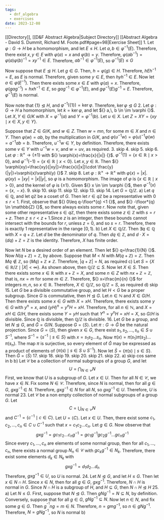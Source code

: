 ```yaml
---
tags:
  - dnf_algebra
  - exercises
date: 2023-12-08
---
```

[[Directory]], [[D&F Abstract Algebra|Subject Directory]]
[[Abstract Algebra - David S. Dummit, Richard M. Foote.pdf#page=98|Exercise Sheet]]
1. 
Let $\varphi:G\to{}H {}$ be a homomorphism, and let $E\leq H$. Let ${} a,\, b \in \varphi ^{-1}(E) {}$. Therefore, there exist ${} x,\, y \in E {}$ with ${} \varphi(a)=x {}$ and ${} \varphi(b)=y {}$. Therefore, ${} \varphi(ab^{-1})=\varphi(a)\varphi(b)^{-1}=xy^{-1}\in E {}$. Therefore, ${} ab^{-1} \in \varphi ^{-1}(E) {}$, so $\varphi ^{-1}(E)\leq G {}$

Now suppose that ${} E\trianglelefteq H {}$. Let $g \in G {}$. Then, ${} h=\varphi(g) \in H {}$. Therefore, ${} hEh^{-1}=E {}$, as $E$ is normal. Therefore, given some ${} y \in E {}$, then ${} hyh^{-1}\in E {}$. Now let ${} a \in \varphi(E^{-1}) {}$. Then there exists some ${} x \in E {}$ with ${} \varphi(a)=x {}$. Therefore, ${} \varphi(gag^{-1})=hxh^{-1} \in E {}$, so ${} gag^{-1} \in \varphi ^{-1}(E) {}$, and ${} g\varphi ^{-1}(E)g^{-1}=E {}$. Therefore, ${} \varphi ^{-1}(E) {}$ is normal.

Now note that ${} \{ 1 \}\trianglelefteq H {}$, and ${} \varphi ^{-1}(\{ 1 \})=\ker \varphi {}$. Therefore, ${} \ker \varphi\trianglelefteq G {}$
2. 
Let $\varphi:G\to{}H {}$ a homomorphism, let ${} k=\ker \varphi {}$, and let ${} a,\, b \in \im \varphi {}$. Let ${} X,\, Y \in G/K {}$ with ${} X=\varphi ^{-1}(a) {}$ and ${} Y=\varphi ^{-1}(b) {}$. Let ${} u \in X {}$. Let ${} Z=XY=\{ xy\mid x \in X,\, y \in Y \} {}$.

Suppose that ${} Z \in G /K {}$, and ${} w \in Z {}$. Then ${} w=mn {}$, for some ${} m \in X {}$ and ${} n \in Y {}$. Then ${} \varphi(w)=ab {}$, by the multiplication in $G/K {}$, and ${} \varphi(u^{-1}w)=\varphi(u)^{-1}\varphi(w)=a^{-1}ab=b {}$. Therefore, ${} u^{-1}w \in Y {}$, by definition. Therefore, there exists some ${} v \in Y {}$ with ${} u^{-1}w=v {}$, and ${} w=uv {}$, as required.
3. skip
4. skip
5. skip
6. 
Let ${} \varphi:\mathbb{R}^{\times }\to{}\{ \pm1 \} {}$ with ${} \varphi(x)=\frac{x}{|x|} {}$. ${} \varphi ^{-1}(1)=\{ x \in \mathbb{R}\mid x>0 \} {}$, and ${} \varphi ^{-1}(-1)=\{ x \in \mathbb{R}\mid x<0 \} {}$. Let ${} x,\, y \in \mathbb{R} {}$. Then ${} \varphi(xy)=\frac{xy}{|xy|}=\frac{x}{|x|}\cdot \frac{y}{|y|}=\varphi(x)\varphi(y) {}$
7. skip
8. 
Let ${} \varphi:\mathbb{R}^{\times }\to{}\mathbb{R}^{\times } {}$ with ${} \varphi(x)=|x| {}$. ${} \varphi(xy)=|xy|=|x||y| {}$, so $\varphi$ is a homomorphism. The image of $\varphi$ is ${} \{ x \in \mathbb{R}\mid x>0 \} {}$, and the kernel of $\varphi$ is ${} \{ \pm 1 \} {}$. Given ${} x \in \im \varphi {}$, then ${} \varphi ^{-1}(x)=\{ x,\, -x \} {}$.
9. skip
10. skip
11. skip
12. skip
13. skip
14. Let $G=\mathbb{Q}/\mathbb{Z} {}$. 
a)
Let ${} q \in \mathbb{Q} {}$, and let $q\mathbb{Z}$ be a coset of $G$. Then let ${} r \in q\mathbb{Z} {}$ be a representative with ${} 0\leq r<1 {}$. First, observe that ${} 0\leq q-\floor*{q} <1 {}$, and ${} -\floor*{q}  \in \mathbb{Z} {}$, so there always exists some $r {}$. Now note that, given some other representative ${} s \in q\mathbb{Z} {}$, then there exists some ${} z \in \mathbb{Z} {}$ with ${} s=r+z {}$. Then ${} z\leq r<z+1. {}$Since ${} z$ is an integer, then these bounds cannot intersect with the bounds for $r$, unless ${} z=0 {}$, and so ${} s=r {}$. Therefore, there is exactly $1 {}$ representative in the range ${} [0,\, 1) {}$.
b)
Let ${} X \in \mathbb{Q}/\mathbb{Z} {}$. Then ${} \exists q \in \mathbb{Q} {}$ with ${} X=q+\mathbb{Z} {}$. Let $d$ be the denominator of $q {}$. Then ${} dq \in \mathbb{Z} {}$, and ${} d\cdot X=(dq)+\mathbb{Z}=\mathbb{Z} {}$ is the identity. Therefore, $X {}$ has finite order. 

Now let ${} N$ be a desired order of an element. Then let ${} q=\frac{1}{N} {}$. Now ${} N(q+\mathbb{Z})=\mathbb{Z} {}$, by above. Suppose that ${} M< N$ with ${} M(q+\mathbb{Z})=\mathbb{Z} {}$. Then ${} Mq\notin \mathbb{Z} {}$, so ${} (Mq)+\mathbb{Z}\neq \mathbb{Z}$. Therefore, ${} |q+\mathbb{Z}|=N {}$, as required
c)
Let ${} S=\{ X \in \mathbb{R}/\mathbb{Z}\mid |X|<\infty \} {}$. As shown above, then ${} \mathbb{Q} /\mathbb{Z}\subseteq S {}$. Now let ${} X \in S {}$. Then there exists some ${} x \in \mathbb{R} {}$ with $x+\mathbb{Z}=X {}$, and some ${} n \in Z {}$ with ${} nx+\mathbb{Z}=\mathbb{Z} {}$, that is, ${} nx=m {}$ for some ${} m \in \mathbb{Z} {}$. Therefore, ${} x=\frac{m}{n} {}$ for integers ${} m,\, n {}$, so ${} x \in \mathbb{R} {}$. Therefore, ${} X \in \mathbb{Q} /\mathbb{Z} {}$, so $\mathbb{Q}/\mathbb{Z}=S {}$, as required
d) skip
15. 
Let $G$ be a divisible commutative group, and let $H<G {}$ be a proper subgroup. Since $G {}$ is commutative, then $H\trianglelefteq G {}$. Let ${} n \in \mathbb{N} {}$ and ${} X \in G/H {}$. Then there exists some ${} x \in G {}$ with ${} X=xH {}$. Therefore, there exists some ${} y \in G {}$ with ${} y^{n}=x {}$, and ${} ( yH )^{n}=y^{n}H=xH {}$. Therefore, for all ${} n \in \mathbb{N} {}$, and ${} X=xH \in G /H {}$, there exists some ${} Y=yH {}$ such that ${} Y^{n}=y^{n}H=xH=X {}$, so $G/H$ is divisible. Since $\mathbb{Q}$ is divisible, then $\mathbb{Q}/\mathbb{Z} {}$ is divisible.
16. 
Let ${} G {}$ be a group, and let $N\trianglelefteq G {}$, and ${} \bar{G}=G/N {}$. Suppose ${} G=\langle S \rangle  {}$. Let ${} \pi:G\to{}\bar{G} {}$ be the natural projection. Since ${} G=\langle S \rangle  {}$, then given ${} x \in G {}$, there exist ${} s_{1},\, s_{2},\,\dots,\,s_{n} \in S \cup S^{-1} {}$, where ${} S^{-1}=\{ s^{-1}\mid s \in S \} {}$ with ${} x=s_{1} s_{2} \dots s_{n} {}$. Now ${} \pi(x)=\pi(s_{1})\pi(s_{2})\dots \pi(s_{n}) {}$. The map ${} \pi {}$ is surjective, so every element of ${} \bar{G} {}$ may be expressed as a product of elements of ${} \{ \pi(s)\mid s \in S \cup S^{-1} \} {}$. Now let ${} \bar{S}=\{ \pi(s)\mid s \in S \} {}$. Then ${} \bar{G}=\langle \bar{S} \rangle  {}$
17. skip
18. skip
19. skip
20. skip
21. skip
22. a) skip cos same in b
b)
Let ${} \mathcal{C} {}$ be a collection of normal subgroups of a group ${} G {}$, and let
$$
U=\bigcap_{N\in \mathcal{C}} N
$$
First, we know that $U$ is a subgroup of $G$. Let ${} x \in U {}$. Then for all ${} N \in \mathcal{C} {}$, we have ${} x \in N {}$. Fix some ${} N \in \mathcal{C} {}$. Therefore, since ${} N {}$ is normal, then for all ${} g \in G {}$, ${} gxg^{-1} \in N {}$. Therefore, ${} gxg^{-1} \in N {}$ for all $N$, so ${} gxg^{-1} \in U {}$. Therefore, $U$ is normal
23. 
Let ${} \mathcal{C} {}$ be a non empty collection of normal subgroups of a group $G$. Let 
$$
C=\bigcup_{N\in \mathcal{C}} N
$$
and ${} C^{-1}=\{ c^{-1}\mid c \in C \} {}$. Let ${} U=\langle C \rangle  {}$. Let ${} x \in U {}$. Then, there exist some ${} c_{1},\, c_{2},\,\dots,\,c_{n} \in C \cup C^{-1} {}$ such that ${} x=c_{1} c_{2}\dots c_{n} {}$. Let ${} g \in G {}$. Now observe that
$$
gxg^{-1}=gc_{1} c_{2}\dots c_{n} g^{-1}=gc_{1} g^{-1} gc_{2} g^{-1}\dots gc_{n} g^{-1}
$$
Since every ${} c_{1},\,\dots,\,c_{n} {}$ are elements of some normal group, then for all ${} c_{1},\,\dots,\,c_{n} {}$, there exists a normal group ${} N_{n} \in \mathcal{C} {}$ with ${} gc_{k} g^{-1} \in N_{k} {}$. Therefore, there exist some elements ${} d_{k} \in N_{k} {}$ with 
$$
gxg^{-1}=d_{1} d_{2} \dots d_{n}
$$
Therefore, ${} gxg^{-1} \in U {}$, so $U$ is normal.
24. 
Let $N\trianglelefteq G$, and let $H\leq G$. Then let ${} x \in {} N\cap H {}$. Since ${} x \in N {}$, then for all ${} g \in G {}$, ${} gxg^{-1} {}$. Therefore, ${} N\cap H {}$ is normal in $G$. Since ${} N\cap H {}$ is a subgroup of $H$, and ${} H\subseteq G {}$, then ${} N\cap H\trianglelefteq H {}$
25. a)
Let ${} N\leq G$. First, suppose that $N\trianglelefteq G$. Then ${} gNg^{-1}=N\subseteq N {}$, by definition. Conversely, suppose that for all ${} g \in G {}$, ${} gNg^{-1} \subseteq N {}$. Now let ${} n \in N {}$, and fix some ${} g \in G {}$. Then ${} g^{^{-1}}ng =m \in N {}$. Therefore, ${} n=gmg^{-1} {}$, so ${} n \in gNg^{-1} {}$. Therefore, ${} N=gNg^{-1} {}$, so $N$ is normal
b)